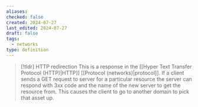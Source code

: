 ```yaml
---
aliases: 
checked: false
created: 2024-07-27
last_edited: 2024-07-27
draft: false
tags:
  - networks
type: definition
---
```

>[!tldr] HTTP redirection
>This is a response in the [[Hyper Text Transfer Protocol (HTTP)|HTTP]] [[Protocol (networks)|protocol]]. If a client sends a GET request to server for a particular resource the server can respond with 3xx code and the name of the new server to get the resource from. This causes the client to go to another domain to pick that asset up.

